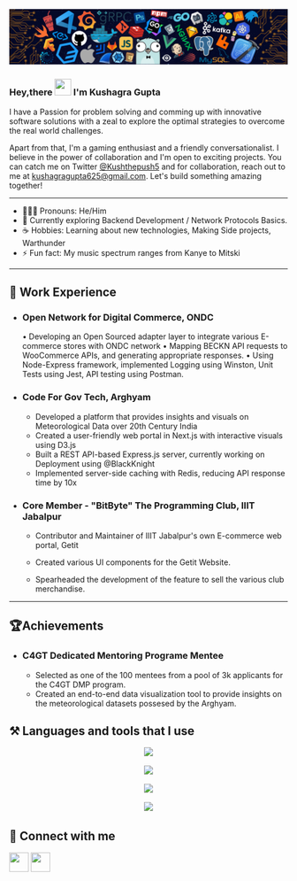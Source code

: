 <img src="https://github.com/Kushdapush/Kushdapush/blob/main/assets/banner.png" />

### Hey,there <img src="https://raw.githubusercontent.com/MartinHeinz/MartinHeinz/master/wave.gif" width="30px" height="30px"> I'm Kushagra Gupta

<!-- Navigating the tech world. I'm a technology enthusiast with a deep passion for solving real-world challenges. My idea of fun? Tackling scary bugs and diving into code, unraveling its mysteries. -->
I have a Passion for problem solving and comming up with innovative software solutions with a zeal to explore the optimal strategies to overcome the real world challenges.

Apart from that, I'm a gaming enthusiast and a friendly conversationalist. I believe in the power of collaboration and I'm open to exciting projects. You can catch me on Twitter [@Kushthepush5](https://twitter.com/Kushthepush5) and for collaboration, reach out to me at kushagragupta625@gmail.com. Let's build something amazing together!

---

- 👨🏻‍💻 Pronouns: He/Him
- 🔭 Currently exploring Backend Development / Network Protocols Basics.
- ☕ Hobbies: Learning about new technologies, Making Side projects, Warthunder
- ⚡ Fun fact: My music spectrum ranges from Kanye to Mitski

---

## 💼 Work Experience

- ### Open Network for Digital Commerce, ONDC
  • Developing an Open Sourced adapter layer to integrate various E-commerce stores with ONDC network
  • Mapping BECKN API requests to WooCommerce APIs, and generating appropriate responses.
  • Using Node-Express framework, implemented Logging using Winston, Unit Tests using Jest, API testing using Postman.

- ### Code For Gov Tech, Arghyam
  - Developed a platform that provides insights and visuals on Meteorological Data over 20th Century India
  - Created a user-friendly web portal in Next.js with interactive visuals using D3.js
  - Built a REST API-based Express.js server, currently working on Deployment using @BlackKnight
  - Implemented server-side caching with Redis, reducing API response time by 10x


- ### Core Member - "BitByte" The Programming Club, IIIT Jabalpur

  - Contributor and Maintainer of IIIT Jabalpur's own E-commerce web portal, Getit

  - Created various UI components for the Getit Website.

  - Spearheaded the development of the feature to sell the various club merchandise. 

---

<!-- <div style="display: flex;flex-direction:row"> -->

<!-- <div> -->

## 🏆Achievements

- ### C4GT Dedicated Mentoring Programe Mentee
  - Selected as one of the 100 mentees from a pool of 3k applicants for the C4GT DMP program.
  - Created an end-to-end data visualization tool to provide insights on the meteorological datasets possesed by the Arghyam. 

## ⚒️ Languages and tools that I use

<p align="center">
  <a href="https://skillicons.dev">
    <img src="https://skillicons.dev/icons?i=c,cpp,javascript,typescript,go,postman,vue" />
  </a>
</p>
<p align="center">
  <a href="https://skillicons.dev">
    <img src="https://skillicons.dev/icons?i=mongo,express,react,nodejs,tailwind,next,vite" />
  </a>
</p>
<p align="center">
  <a href="https://skillicons.dev">
    <img src="https://skillicons.dev/icons?i=git,github,gitlab,docker,githubactions,redis,vscode" />
  </a>
</p>
<p align="center">
  <a href="https://skillicons.dev">
    <img src="https://skillicons.dev/icons?i=npm,yarn,pnpm,bash,debian,vercel,cloudflare" />
  </a>
</p>
<!-- </div> -->

<!-- <div> -->

<!-- ## 📊 Profile Stats -->

<!-- <p align="center">
  <img align="center" src="https://github-readme-stats.vercel.app/api?username=Kushdapush&show_icons=true&line_height=30&rank_icon=github&theme=algolia" alt="Kushagra's Github Stats"/>
<br/>
</p > -->

<!-- </div> -->

<!-- </div> -->

<!-- ## ✍🏻 Read My Blogs Here

--- -->

## 🤝 Connect with me

[<img height="35" width="35" src="https://skillicons.dev/icons?i=twitter" />](https://twitter.com/Kushthepush5)
[<img height="35" width="35" src="https://skillicons.dev/icons?i=linkedin" />](https://www.linkedin.com/in/kushagra-gupta-22b73324a)
